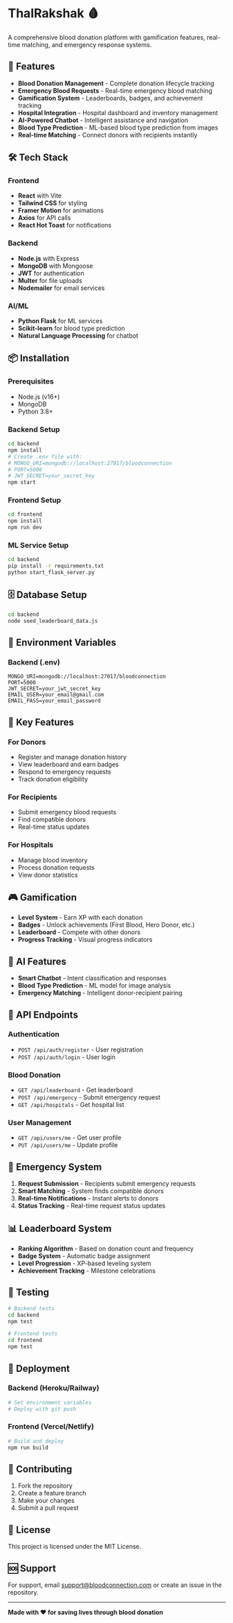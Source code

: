 # ThalRakshak 🩸

A comprehensive blood donation platform with gamification features, real-time matching, and emergency response systems.

## 🚀 Features

- **Blood Donation Management** - Complete donation lifecycle tracking
- **Emergency Blood Requests** - Real-time emergency blood matching
- **Gamification System** - Leaderboards, badges, and achievement tracking
- **Hospital Integration** - Hospital dashboard and inventory management
- **AI-Powered Chatbot** - Intelligent assistance and navigation
- **Blood Type Prediction** - ML-based blood type prediction from images
- **Real-time Matching** - Connect donors with recipients instantly

## 🛠️ Tech Stack

### Frontend
- **React** with Vite
- **Tailwind CSS** for styling
- **Framer Motion** for animations
- **Axios** for API calls
- **React Hot Toast** for notifications

### Backend
- **Node.js** with Express
- **MongoDB** with Mongoose
- **JWT** for authentication
- **Multer** for file uploads
- **Nodemailer** for email services

### AI/ML
- **Python Flask** for ML services
- **Scikit-learn** for blood type prediction
- **Natural Language Processing** for chatbot

## 📦 Installation

### Prerequisites
- Node.js (v16+)
- MongoDB
- Python 3.8+

### Backend Setup
```bash
cd backend
npm install
# Create .env file with:
# MONGO_URI=mongodb://localhost:27017/bloodconnection
# PORT=5000
# JWT_SECRET=your_secret_key
npm start
```

### Frontend Setup
```bash
cd frontend
npm install
npm run dev
```

### ML Service Setup
```bash
cd backend
pip install -r requirements.txt
python start_flask_server.py
```

## 🗄️ Database Setup

```bash
cd backend
node seed_leaderboard_data.js
```

## 🔧 Environment Variables

### Backend (.env)
```
MONGO_URI=mongodb://localhost:27017/bloodconnection
PORT=5000
JWT_SECRET=your_jwt_secret_key
EMAIL_USER=your_email@gmail.com
EMAIL_PASS=your_email_password
```

## 📱 Key Features

### For Donors
- Register and manage donation history
- View leaderboard and earn badges
- Respond to emergency requests
- Track donation eligibility

### For Recipients
- Submit emergency blood requests
- Find compatible donors
- Real-time status updates

### For Hospitals
- Manage blood inventory
- Process donation requests
- View donor statistics

## 🎮 Gamification

- **Level System** - Earn XP with each donation
- **Badges** - Unlock achievements (First Blood, Hero Donor, etc.)
- **Leaderboard** - Compete with other donors
- **Progress Tracking** - Visual progress indicators

## 🤖 AI Features

- **Smart Chatbot** - Intent classification and responses
- **Blood Type Prediction** - ML model for image analysis
- **Emergency Matching** - Intelligent donor-recipient pairing

## 🔌 API Endpoints

### Authentication
- `POST /api/auth/register` - User registration
- `POST /api/auth/login` - User login

### Blood Donation
- `GET /api/leaderboard` - Get leaderboard
- `POST /api/emergency` - Submit emergency request
- `GET /api/hospitals` - Get hospital list

### User Management
- `GET /api/users/me` - Get user profile
- `PUT /api/users/me` - Update profile

## 🚨 Emergency System

1. **Request Submission** - Recipients submit emergency requests
2. **Smart Matching** - System finds compatible donors
3. **Real-time Notifications** - Instant alerts to donors
4. **Status Tracking** - Real-time request status updates

## 📊 Leaderboard System

- **Ranking Algorithm** - Based on donation count and frequency
- **Badge System** - Automatic badge assignment
- **Level Progression** - XP-based leveling system
- **Achievement Tracking** - Milestone celebrations

## 🧪 Testing

```bash
# Backend tests
cd backend
npm test

# Frontend tests
cd frontend
npm test
```

## 🚀 Deployment

### Backend (Heroku/Railway)
```bash
# Set environment variables
# Deploy with git push
```

### Frontend (Vercel/Netlify)
```bash
# Build and deploy
npm run build
```

## 🤝 Contributing

1. Fork the repository
2. Create a feature branch
3. Make your changes
4. Submit a pull request

## 📄 License

This project is licensed under the MIT License.

## 🆘 Support

For support, email support@bloodconnection.com or create an issue in the repository.

---

**Made with ❤️ for saving lives through blood donation**

